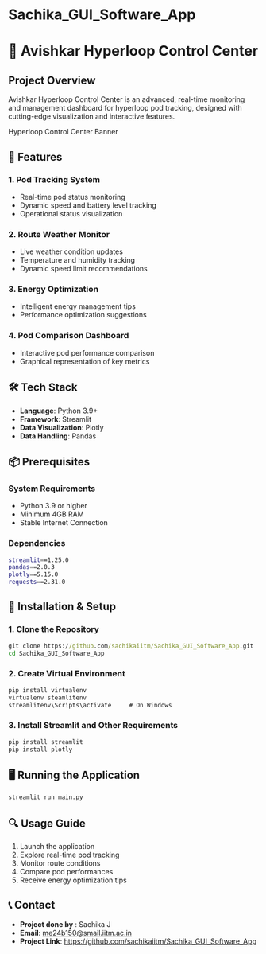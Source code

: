 # Sachika_GUI_Software_App
# 🚀 Avishkar Hyperloop Control Center

## Project Overview
Avishkar Hyperloop Control Center is an advanced, real-time monitoring and management dashboard for hyperloop pod tracking, designed with cutting-edge visualization and interactive features.

Hyperloop Control Center Banner

## 🌟 Features

### 1. Pod Tracking System
- Real-time pod status monitoring
- Dynamic speed and battery level tracking
- Operational status visualization

### 2. Route Weather Monitor
- Live weather condition updates
- Temperature and humidity tracking
- Dynamic speed limit recommendations

### 3. Energy Optimization
- Intelligent energy management tips
- Performance optimization suggestions

### 4. Pod Comparison Dashboard
- Interactive pod performance comparison
- Graphical representation of key metrics

## 🛠 Tech Stack
- **Language**: Python 3.9+
- **Framework**: Streamlit
- **Data Visualization**: Plotly
- **Data Handling**: Pandas

## 📦 Prerequisites

### System Requirements
- Python 3.9 or higher
- Minimum 4GB RAM
- Stable Internet Connection

### Dependencies
```bash
streamlit==1.25.0
pandas==2.0.3
plotly==5.15.0
requests==2.31.0
```

## 🚀 Installation & Setup

### 1. Clone the Repository
```cmd
git clone https://github.com/sachikaiitm/Sachika_GUI_Software_App.git
cd Sachika_GUI_Software_App

```

### 2. Create Virtual Environment
```cmd
pip install virtualenv
virtualenv steamlitenv
streamlitenv\Scripts\activate     # On Windows
```

### 3. Install Streamlit and Other Requirements
```cmd
pip install streamlit
pip install plotly
```

## 🖥 Running the Application
```cmd
streamlit run main.py
```

## 🔍 Usage Guide
1. Launch the application
2. Explore real-time pod tracking
3. Monitor route conditions
4. Compare pod performances
5. Receive energy optimization tips


## 📞 Contact
- **Project done by** : Sachika J
- **Email**: me24b150@smail.iitm.ac.in
- **Project Link**: https://github.com/sachikaiitm/Sachika_GUI_Software_App
